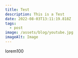 ```yaml
---
title: Test
description: This is a Test
date: 2022-08-03T13:11:19.818Z
tags:
  - post
image: /assets/blog/youtube.jpg
imageAlt: Image
---
```

lorem100